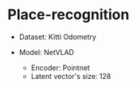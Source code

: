 # Place-recognition

* Dataset: Kitti Odometry

* Model: NetVLAD 
  * Encoder: Pointnet 
  * Latent vector's size: 128

  
